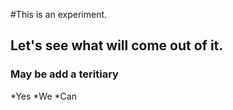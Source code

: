 #This is an experiment.
## Let's see what will come out of it.
### May be add a teritiary
*Yes
*We
*Can
